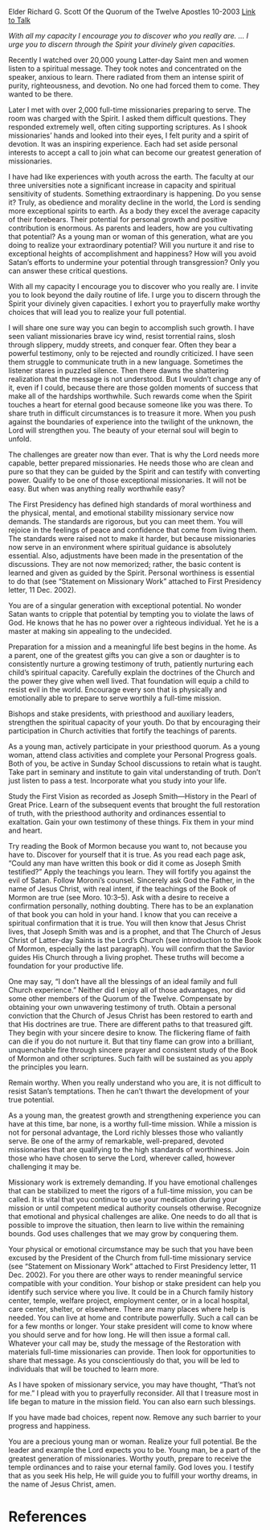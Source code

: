 Elder Richard G. Scott
Of the Quorum of the Twelve Apostles
10-2003
[Link to Talk](https://www.churchofjesuschrist.org/study/general-conference/2003/10/realize-your-full-potential?lang=eng)

_With all my capacity I encourage you to discover who you really are. … I urge you to discern through the Spirit your divinely given capacities._

Recently I watched over 20,000 young Latter-day Saint men and women listen to a spiritual message. They took notes and concentrated on the speaker, anxious to learn. There radiated from them an intense spirit of purity, righteousness, and devotion. No one had forced them to come. They wanted to be there.

Later I met with over 2,000 full-time missionaries preparing to serve. The room was charged with the Spirit. I asked them difficult questions. They responded extremely well, often citing supporting scriptures. As I shook missionaries’ hands and looked into their eyes, I felt purity and a spirit of devotion. It was an inspiring experience. Each had set aside personal interests to accept a call to join what can become our greatest generation of missionaries.

I have had like experiences with youth across the earth. The faculty at our three universities note a significant increase in capacity and spiritual sensitivity of students. Something extraordinary is happening. Do you sense it? Truly, as obedience and morality decline in the world, the Lord is sending more exceptional spirits to earth. As a body they excel the average capacity of their forebears. Their potential for personal growth and positive contribution is enormous. As parents and leaders, how are you cultivating that potential? As a young man or woman of this generation, what are you doing to realize your extraordinary potential? Will you nurture it and rise to exceptional heights of accomplishment and happiness? How will you avoid Satan’s efforts to undermine your potential through transgression? Only you can answer these critical questions.

With all my capacity I encourage you to discover who you really are. I invite you to look beyond the daily routine of life. I urge you to discern through the Spirit your divinely given capacities. I exhort you to prayerfully make worthy choices that will lead you to realize your full potential.

I will share one sure way you can begin to accomplish such growth. I have seen valiant missionaries brave icy wind, resist torrential rains, slosh through slippery, muddy streets, and conquer fear. Often they bear a powerful testimony, only to be rejected and roundly criticized. I have seen them struggle to communicate truth in a new language. Sometimes the listener stares in puzzled silence. Then there dawns the shattering realization that the message is not understood. But I wouldn’t change any of it, even if I could, because there are those golden moments of success that make all of the hardships worthwhile. Such rewards come when the Spirit touches a heart for eternal good because someone like you was there. To share truth in difficult circumstances is to treasure it more. When you push against the boundaries of experience into the twilight of the unknown, the Lord will strengthen you. The beauty of your eternal soul will begin to unfold.

The challenges are greater now than ever. That is why the Lord needs more capable, better prepared missionaries. He needs those who are clean and pure so that they can be guided by the Spirit and can testify with converting power. Qualify to be one of those exceptional missionaries. It will not be easy. But when was anything really worthwhile easy?

The First Presidency has defined high standards of moral worthiness and the physical, mental, and emotional stability missionary service now demands. The standards are rigorous, but you can meet them. You will rejoice in the feelings of peace and confidence that come from living them. The standards were raised not to make it harder, but because missionaries now serve in an environment where spiritual guidance is absolutely essential. Also, adjustments have been made in the presentation of the discussions. They are not now memorized; rather, the basic content is learned and given as guided by the Spirit. Personal worthiness is essential to do that (see “Statement on Missionary Work” attached to First Presidency letter, 11 Dec. 2002).

You are of a singular generation with exceptional potential. No wonder Satan wants to cripple that potential by tempting you to violate the laws of God. He knows that he has no power over a righteous individual. Yet he is a master at making sin appealing to the undecided.

Preparation for a mission and a meaningful life best begins in the home. As a parent, one of the greatest gifts you can give a son or daughter is to consistently nurture a growing testimony of truth, patiently nurturing each child’s spiritual capacity. Carefully explain the doctrines of the Church and the power they give when well lived. That foundation will equip a child to resist evil in the world. Encourage every son that is physically and emotionally able to prepare to serve worthily a full-time mission.

Bishops and stake presidents, with priesthood and auxiliary leaders, strengthen the spiritual capacity of your youth. Do that by encouraging their participation in Church activities that fortify the teachings of parents.

As a young man, actively participate in your priesthood quorum. As a young woman, attend class activities and complete your Personal Progress goals. Both of you, be active in Sunday School discussions to retain what is taught. Take part in seminary and institute to gain vital understanding of truth. Don’t just listen to pass a test. Incorporate what you study into your life.

Study the First Vision as recorded as Joseph Smith—History in the Pearl of Great Price. Learn of the subsequent events that brought the full restoration of truth, with the priesthood authority and ordinances essential to exaltation. Gain your own testimony of these things. Fix them in your mind and heart.

Try reading the Book of Mormon because you want to, not because you have to. Discover for yourself that it is true. As you read each page ask, “Could any man have written this book or did it come as Joseph Smith testified?” Apply the teachings you learn. They will fortify you against the evil of Satan. Follow Moroni’s counsel. Sincerely ask God the Father, in the name of Jesus Christ, with real intent, if the teachings of the Book of Mormon are true (see Moro. 10:3–5). Ask with a desire to receive a confirmation personally, nothing doubting. There has to be an explanation of that book you can hold in your hand. I know that you can receive a spiritual confirmation that it is true. You will then know that Jesus Christ lives, that Joseph Smith was and is a prophet, and that The Church of Jesus Christ of Latter-day Saints is the Lord’s Church (see introduction to the Book of Mormon, especially the last paragraph). You will confirm that the Savior guides His Church through a living prophet. These truths will become a foundation for your productive life.

One may say, “I don’t have all the blessings of an ideal family and full Church experience.” Neither did I enjoy all of those advantages, nor did some other members of the Quorum of the Twelve. Compensate by obtaining your own unwavering testimony of truth. Obtain a personal conviction that the Church of Jesus Christ has been restored to earth and that His doctrines are true. There are different paths to that treasured gift. They begin with your sincere desire to know. The flickering flame of faith can die if you do not nurture it. But that tiny flame can grow into a brilliant, unquenchable fire through sincere prayer and consistent study of the Book of Mormon and other scriptures. Such faith will be sustained as you apply the principles you learn.

Remain worthy. When you really understand who you are, it is not difficult to resist Satan’s temptations. Then he can’t thwart the development of your true potential.

As a young man, the greatest growth and strengthening experience you can have at this time, bar none, is a worthy full-time mission. While a mission is not for personal advantage, the Lord richly blesses those who valiantly serve. Be one of the army of remarkable, well-prepared, devoted missionaries that are qualifying to the high standards of worthiness. Join those who have chosen to serve the Lord, wherever called, however challenging it may be.

Missionary work is extremely demanding. If you have emotional challenges that can be stabilized to meet the rigors of a full-time mission, you can be called. It is vital that you continue to use your medication during your mission or until competent medical authority counsels otherwise. Recognize that emotional and physical challenges are alike. One needs to do all that is possible to improve the situation, then learn to live within the remaining bounds. God uses challenges that we may grow by conquering them.

Your physical or emotional circumstance may be such that you have been excused by the President of the Church from full-time missionary service (see “Statement on Missionary Work” attached to First Presidency letter, 11 Dec. 2002). For you there are other ways to render meaningful service compatible with your condition. Your bishop or stake president can help you identify such service where you live. It could be in a Church family history center, temple, welfare project, employment center, or in a local hospital, care center, shelter, or elsewhere. There are many places where help is needed. You can live at home and contribute powerfully. Such a call can be for a few months or longer. Your stake president will come to know where you should serve and for how long. He will then issue a formal call. Whatever your call may be, study the message of the Restoration with materials full-time missionaries can provide. Then look for opportunities to share that message. As you conscientiously do that, you will be led to individuals that will be touched to learn more.

As I have spoken of missionary service, you may have thought, “That’s not for me.” I plead with you to prayerfully reconsider. All that I treasure most in life began to mature in the mission field. You can also earn such blessings.

If you have made bad choices, repent now. Remove any such barrier to your progress and happiness.

You are a precious young man or woman. Realize your full potential. Be the leader and example the Lord expects you to be. Young man, be a part of the greatest generation of missionaries. Worthy youth, prepare to receive the temple ordinances and to raise your eternal family. God loves you. I testify that as you seek His help, He will guide you to fulfill your worthy dreams, in the name of Jesus Christ, amen.

# References
